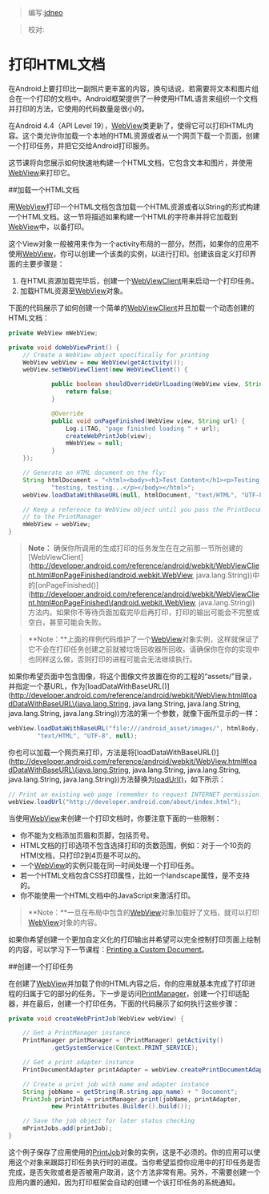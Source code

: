 > 编写:[jdneo](https://github.com/jdneo)

> 校对:

# 打印HTML文档

在Android上要打印比一副照片更丰富的内容，换句话说，若需要将文本和图片组合在一个打印的文档中。Android框架提供了一种使用HTML语言来组织一个文档并打印的方法，它使用的代码数量是很小的。

在Android 4.4（API Level 19），[WebView](http://developer.android.com/reference/android/webkit/WebView.html)类更新了，使得它可以打印HTML内容。这个类允许你加载一个本地的HTML资源或者从一个网页下载一个页面，创建一个打印任务，并把它交给Android打印服务。

这节课将向您展示如何快速地构建一个HTML文档，它包含文本和图片，并使用[WebView](http://developer.android.com/reference/android/webkit/WebView.html)来打印它。

##加载一个HTML文档

用[WebView](http://developer.android.com/reference/android/webkit/WebView.html)打印一个HTML文档包含加载一个HTML资源或者以String的形式构建一个HTML文档。这一节将描述如果构建一个HTML的字符串并将它加载到[WebView](http://developer.android.com/reference/android/webkit/WebView.html)中，以备打印。

这个View对象一般被用来作为一个activity布局的一部分。然而，如果你的应用不使用[WebView](http://developer.android.com/reference/android/webkit/WebView.html)，你可以创建一个该类的实例，以进行打印。创建该自定义打印界面的主要步骤是：
1. 在HTML资源加载完毕后，创建一个[WebViewClient](http://developer.android.com/reference/android/webkit/WebViewClient.html)用来启动一个打印任务。
2. 加载HTML资源至[WebView](http://developer.android.com/reference/android/webkit/WebView.html)对象。

下面的代码展示了如何创建一个简单的[WebViewClient](http://developer.android.com/reference/android/webkit/WebViewClient.html)并且加载一个动态创建的HTML文档：

```java
private WebView mWebView;

private void doWebViewPrint() {
    // Create a WebView object specifically for printing
    WebView webView = new WebView(getActivity());
    webView.setWebViewClient(new WebViewClient() {

            public boolean shouldOverrideUrlLoading(WebView view, String url) {
                return false;
            }

            @Override
            public void onPageFinished(WebView view, String url) {
                Log.i(TAG, "page finished loading " + url);
                createWebPrintJob(view);
                mWebView = null;
            }
    });

    // Generate an HTML document on the fly:
    String htmlDocument = "<html><body><h1>Test Content</h1><p>Testing, " +
            "testing, testing...</p></body></html>";
    webView.loadDataWithBaseURL(null, htmlDocument, "text/HTML", "UTF-8", null);

    // Keep a reference to WebView object until you pass the PrintDocumentAdapter
    // to the PrintManager
    mWebView = webView;
}
```

> **Note：**
确保你所调用的生成打印的任务发生在在之前那一节所创建的[WebViewClient](http://developer.android.com/reference/android/webkit/WebViewClient.html#onPageFinished(android.webkit.WebView, java.lang.String))中的[onPageFinished()](http://developer.android.com/reference/android/webkit/WebViewClient.html#onPageFinished\(android.webkit.WebView, java.lang.String\))方法内。如果你不等待页面加载完毕后再打印，打印的输出可能会不完整或空白，甚至可能会失败。

> **Note：**上面的样例代码维护了一个[WebView](http://developer.android.com/reference/android/webkit/WebView.html)对象实例，这样就保证了它不会在打印任务创建之前就被垃圾回收器所回收。请确保你在你的实现中也同样这么做，否则打印的进程可能会无法继续执行。

如果你希望页面中包含图像，将这个图像文件放置在你的工程的“assets/”目录，并指定一个基URL，作为[loadDataWithBaseURL()](http://developer.android.com/reference/android/webkit/WebView.html#loadDataWithBaseURL\(java.lang.String, java.lang.String, java.lang.String, java.lang.String, java.lang.String\))方法的第一个参数，就像下面所显示的一样：

```java
webView.loadDataWithBaseURL("file:///android_asset/images/", htmlBody,
        "text/HTML", "UTF-8", null);
```

你也可以加载一个网页来打印，方法是将[loadDataWithBaseURL()](http://developer.android.com/reference/android/webkit/WebView.html#loadDataWithBaseURL\(java.lang.String, java.lang.String, java.lang.String, java.lang.String, java.lang.String\))方法替换为[loadUrl()](http://developer.android.com/reference/android/webkit/WebView.html#loadUrl\(java.lang.String\))，如下所示：

```java
// Print an existing web page (remember to request INTERNET permission!):
webView.loadUrl("http://developer.android.com/about/index.html");
```

当使用[WebView](http://developer.android.com/reference/android/webkit/WebView.html)来创建一个打印文档时，你要注意下面的一些限制：
* 你不能为文档添加页眉和页脚，包括页号。
* HTML文档的打印选项不包含选择打印的页数范围，例如：对于一个10页的HTMl文档，只打印2到4页是不可以的。
* 一个[WebView](http://developer.android.com/reference/android/webkit/WebView.html)的实例只能在同一时间处理一个打印任务。
* 若一个HTML文档包含CSS打印属性，比如一个landscape属性，是不支持的。
* 你不能使用一个HTML文档中的JavaScript来激活打印。

> **Note：**一旦在布局中包含的[WebView](http://developer.android.com/reference/android/webkit/WebView.html)对象加载好了文档，就可以打印[WebView](http://developer.android.com/reference/android/webkit/WebView.html)对象的内容。

如果你希望创建一个更加自定义化的打印输出并希望可以完全控制打印页面上绘制的内容，可以学习下一节课程：[Printing a Custom Document](http://developer.android.com/training/printing/custom-docs.html)。

##创建一个打印任务

在创建了[WebView](http://developer.android.com/reference/android/webkit/WebView.html)并加载了你的HTML内容之后，你的应用就基本完成了打印进程的归属于它的部分的任务。下一步是访问[PrintManager](http://developer.android.com/reference/android/print/PrintManager.html)，创建一个打印适配器，并在最后，创建一个打印任务。下面的代码展示了如何执行这些步骤：

```java
private void createWebPrintJob(WebView webView) {

    // Get a PrintManager instance
    PrintManager printManager = (PrintManager) getActivity()
            .getSystemService(Context.PRINT_SERVICE);

    // Get a print adapter instance
    PrintDocumentAdapter printAdapter = webView.createPrintDocumentAdapter();

    // Create a print job with name and adapter instance
    String jobName = getString(R.string.app_name) + " Document";
    PrintJob printJob = printManager.print(jobName, printAdapter,
            new PrintAttributes.Builder().build());

    // Save the job object for later status checking
    mPrintJobs.add(printJob);
}
```

这个例子保存了应用使用的[PrintJob](http://developer.android.com/reference/android/print/PrintJob.html)对象的实例，这是不必须的。你的应用可以使用这个对象来跟踪打印任务执行时的进度。当你希望监控你应用中的打印任务是否完成，是否失败或者是否被用户取消，这个方法非常有用。另外，不需要创建一个应用内置的通知，因为打印框架会自动的创建一个该打印任务的系统通知。
